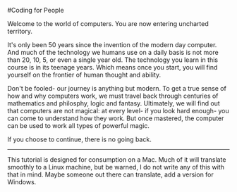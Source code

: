 
#Coding for People

Welcome to the world of computers.  You are now entering uncharted territory.

It's only been 50 years since the invention of the modern day computer.  And much of the technology we humans use on a daily basis is not more than 20, 10, 5, or even a single year old.  The technology you learn in this course is in its teenage years.  Which means once you start, you will find yourself on the frontier of human thought and ability.

Don't be fooled- our journey is anything but modern.  To get a true sense of how and why computers work, we must travel back through centuries of mathematics and philosphy, logic and fantasy.  Ultimately, we will find out that computers are not magical: at every level- if you look hard enough- you can come to understand how they work.  But once mastered, the computer can be used to work all types of powerful magic.

If you choose to continue, there is no going back.


-------------------
This tutorial is designed for consumption on a Mac.  Much of it will translate smoothly to a Linux machine, but be warned, I do not write any of this with that in mind.  Maybe someone out there can translate, add a version for Windows.

